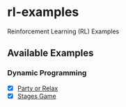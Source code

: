 # rl-examples
Reinforcement Learning (RL) Examples

## Available Examples

### Dynamic Programming
- [x] [Party or Relax](rl_examples/examples/dp/party_or_relax.py)
- [x] [Stages Game](rl_examples/examples/dp/stages_game.py)